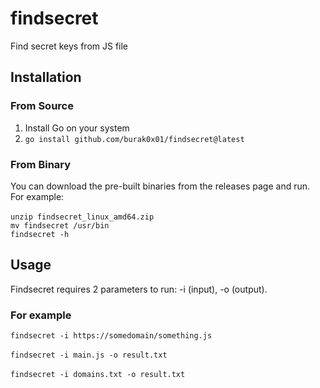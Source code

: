 # findsecret
Find secret keys from JS file

## Installation
### From Source
1. Install Go on your system
2. `go install github.com/burak0x01/findsecret@latest`

### From Binary
You can download the pre-built binaries from the releases page and run. For example: </br> </br>
`unzip findsecret_linux_amd64.zip` </br>
`mv findsecret /usr/bin` </br>
`findsecret -h`

## Usage
Findsecret requires 2 parameters to run: -i (input), -o (output).

### For example 
`findsecret -i https://somedomain/something.js` </br> </br>
`findsecret -i main.js -o result.txt` </br> </br>
`findsecret -i domains.txt -o result.txt`
